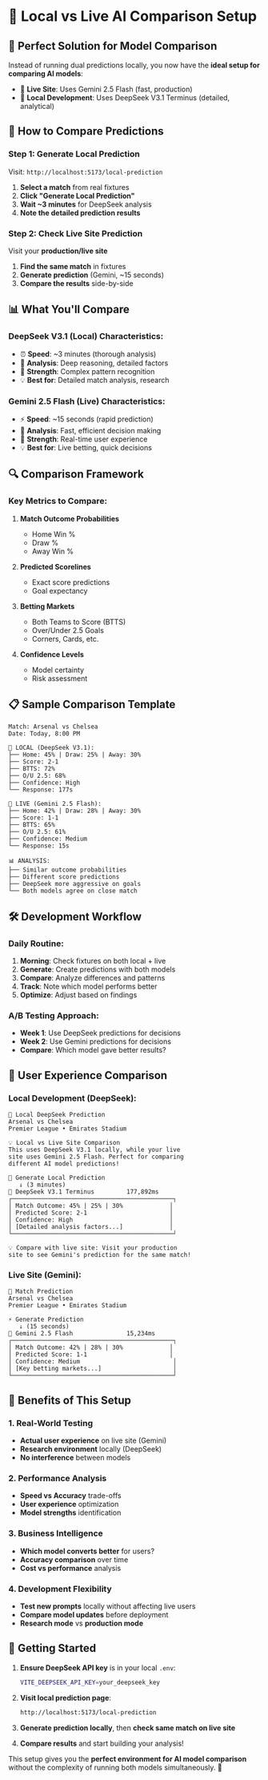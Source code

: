 # 🤖 Local vs Live AI Comparison Setup

## 🎯 **Perfect Solution for Model Comparison**

Instead of running dual predictions locally, you now have the **ideal setup for comparing AI models**:

- 🔮 **Live Site**: Uses Gemini 2.5 Flash (fast, production)
- 🤖 **Local Development**: Uses DeepSeek V3.1 Terminus (detailed, analytical)

## 🚀 **How to Compare Predictions**

### **Step 1: Generate Local Prediction**
Visit: `http://localhost:5173/local-prediction`

1. **Select a match** from real fixtures
2. **Click "Generate Local Prediction"** 
3. **Wait ~3 minutes** for DeepSeek analysis
4. **Note the detailed prediction results**

### **Step 2: Check Live Site Prediction**
Visit your **production/live site**

1. **Find the same match** in fixtures
2. **Generate prediction** (Gemini, ~15 seconds)
3. **Compare the results** side-by-side

## 📊 **What You'll Compare**

### **DeepSeek V3.1 (Local) Characteristics:**
- ⏰ **Speed**: ~3 minutes (thorough analysis)
- 🧠 **Analysis**: Deep reasoning, detailed factors
- 🎯 **Strength**: Complex pattern recognition
- 💡 **Best for**: Detailed match analysis, research

### **Gemini 2.5 Flash (Live) Characteristics:**
- ⚡ **Speed**: ~15 seconds (rapid prediction)
- 🏃 **Analysis**: Fast, efficient decision making
- 🎯 **Strength**: Real-time user experience
- 💡 **Best for**: Live betting, quick decisions

## 🔍 **Comparison Framework**

### **Key Metrics to Compare:**
1. **Match Outcome Probabilities**
   - Home Win %
   - Draw %
   - Away Win %

2. **Predicted Scorelines**
   - Exact score predictions
   - Goal expectancy

3. **Betting Markets**
   - Both Teams to Score (BTTS)
   - Over/Under 2.5 Goals
   - Corners, Cards, etc.

4. **Confidence Levels**
   - Model certainty
   - Risk assessment

## 📋 **Sample Comparison Template**

```
Match: Arsenal vs Chelsea
Date: Today, 8:00 PM

🤖 LOCAL (DeepSeek V3.1):
├── Home: 45% | Draw: 25% | Away: 30%
├── Score: 2-1
├── BTTS: 72%
├── O/U 2.5: 68%
├── Confidence: High
└── Response: 177s

🔮 LIVE (Gemini 2.5 Flash):  
├── Home: 42% | Draw: 28% | Away: 30%
├── Score: 1-1  
├── BTTS: 65%
├── O/U 2.5: 61%
├── Confidence: Medium
└── Response: 15s

📊 ANALYSIS:
├── Similar outcome probabilities
├── Different score predictions
├── DeepSeek more aggressive on goals
└── Both models agree on close match
```

## 🛠️ **Development Workflow**

### **Daily Routine:**
1. **Morning**: Check fixtures on both local + live
2. **Generate**: Create predictions with both models
3. **Compare**: Analyze differences and patterns
4. **Track**: Note which model performs better
5. **Optimize**: Adjust based on findings

### **A/B Testing Approach:**
- **Week 1**: Use DeepSeek predictions for decisions
- **Week 2**: Use Gemini predictions for decisions  
- **Compare**: Which model gave better results?

## 📱 **User Experience Comparison**

### **Local Development (DeepSeek):**
```
🤖 Local DeepSeek Prediction
Arsenal vs Chelsea
Premier League • Emirates Stadium

💡 Local vs Live Site Comparison  
This uses DeepSeek V3.1 locally, while your live 
site uses Gemini 2.5 Flash. Perfect for comparing 
different AI model predictions!

🚀 Generate Local Prediction
   ↓ (3 minutes)
🤖 DeepSeek V3.1 Terminus         177,892ms
┌─────────────────────────────────────────────┐
│ Match Outcome: 45% | 25% | 30%             │
│ Predicted Score: 2-1                       │  
│ Confidence: High                           │
│ [Detailed analysis factors...]             │
└─────────────────────────────────────────────┘

💡 Compare with live site: Visit your production 
site to see Gemini's prediction for the same match!
```

### **Live Site (Gemini):**
```
🔮 Match Prediction
Arsenal vs Chelsea  
Premier League • Emirates Stadium

⚡ Generate Prediction
   ↓ (15 seconds)
🔮 Gemini 2.5 Flash               15,234ms
┌─────────────────────────────────────────────┐
│ Match Outcome: 42% | 28% | 30%             │
│ Predicted Score: 1-1                       │
│ Confidence: Medium                          │  
│ [Key betting markets...]                    │
└─────────────────────────────────────────────┘
```

## 🎯 **Benefits of This Setup**

### **1. Real-World Testing**
- **Actual user experience** on live site (Gemini)
- **Research environment** locally (DeepSeek)
- **No interference** between models

### **2. Performance Analysis**
- **Speed vs Accuracy** trade-offs
- **User experience** optimization
- **Model strengths** identification

### **3. Business Intelligence**
- **Which model converts better** for users?
- **Accuracy comparison** over time
- **Cost vs performance** analysis

### **4. Development Flexibility**
- **Test new prompts** locally without affecting live users
- **Compare model updates** before deployment
- **Research mode** vs **production mode**

## 🚀 **Getting Started**

1. **Ensure DeepSeek API key** is in your local `.env`:
   ```bash
   VITE_DEEPSEEK_API_KEY=your_deepseek_key
   ```

2. **Visit local prediction page**:
   ```bash
   http://localhost:5173/local-prediction
   ```

3. **Generate prediction locally**, then **check same match on live site**

4. **Compare results** and start building your analysis!

This setup gives you the **perfect environment for AI model comparison** without the complexity of running both models simultaneously. 🎉